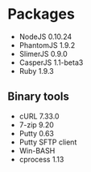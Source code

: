 # Packages

- NodeJS 0.10.24
- PhantomJS 1.9.2
- SlimerJS 0.9.0
- CasperJS 1.1-beta3
- Ruby 1.9.3

## Binary tools

- cURL 7.33.0
- 7-zip 9.20
- Putty 0.63
- Putty SFTP client
- Win-BASH
- cprocess 1.13

